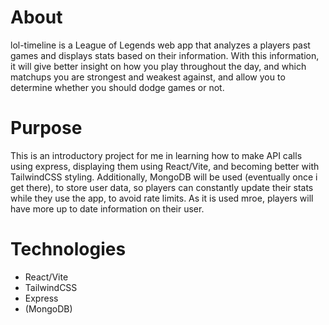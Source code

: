 <h1>About</h1>

<p>lol-timeline is a League of Legends web app that analyzes a players past games and displays stats based on their information. With this information, it will give better insight on how you play throughout the day, and which matchups you are strongest and weakest against, and allow you to determine whether you should dodge games or not.</p>

<h1>Purpose</h1>

<p>This is an introductory project for me in learning how to make API calls using express, displaying them using React/Vite, and becoming better with TailwindCSS styling. Additionally, MongoDB will be used (eventually once i get there), to store user data, so players can constantly update their stats while they use the app, to avoid rate limits. As it is used mroe, players will have more up to date information on their user.</p>

<h1>Technologies</h1>
<ul>
  <li>React/Vite</li>
  <li>TailwindCSS</li>
  <li>Express</li>
  <li>(MongoDB)</li>
</ul>
